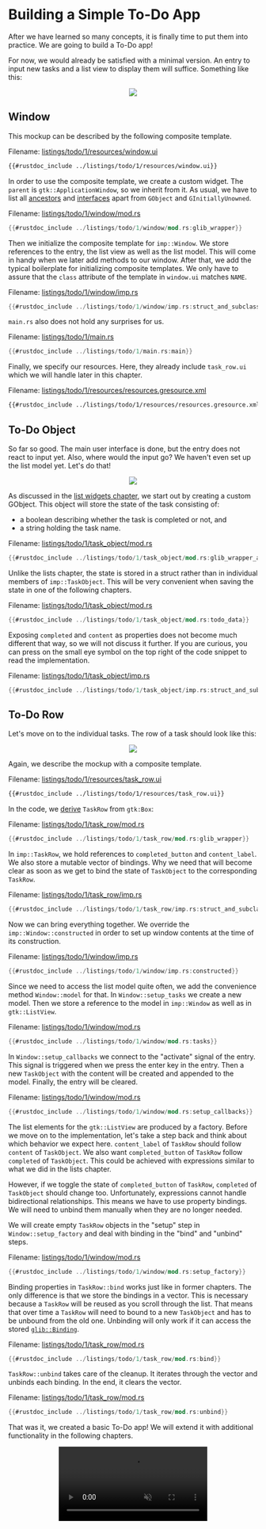 # Building a Simple To-Do App

After we have learned so many concepts, it is finally time to put them into practice.
We are going to build a To-Do app!

For now, we would already be satisfied with a minimal version.
An entry to input new tasks and a list view to display them will suffice.
Something like this:

<div style="text-align:center"><img src="img/todo_1_mockup.png" /></div>

## Window

This mockup can be described by the following composite template.

Filename: <a class=file-link href="https://github.com/gtk-rs/gtk4-rs/blob/master/book/listings/todo/1/resources/window.ui">listings/todo/1/resources/window.ui</a>

```xml
{{#rustdoc_include ../listings/todo/1/resources/window.ui}}
```


In order to use the composite template, we create a custom widget.
The `parent` is `gtk::ApplicationWindow`, so we inherit from it.
As usual, we have to list all [ancestors](https://docs.gtk.org/gtk4/class.ApplicationWindow.html#ancestors) and [interfaces](https://docs.gtk.org/gtk4/class.ApplicationWindow.html#implements) apart from `GObject` and `GInitiallyUnowned`.

Filename: <a class=file-link href="https://github.com/gtk-rs/gtk4-rs/blob/master/book/listings/todo/1/window/mod.rs">listings/todo/1/window/mod.rs</a>

```rust ,no_run,noplayground
{{#rustdoc_include ../listings/todo/1/window/mod.rs:glib_wrapper}}
```

Then we initialize the composite template for `imp::Window`.
We store references to the entry, the list view as well as the list model.
This will come in handy when we later add methods to our window.
After that, we add the typical boilerplate for initializing composite templates.
We only have to assure that the `class` attribute of the template in `window.ui` matches `NAME`.

Filename: <a class=file-link href="https://github.com/gtk-rs/gtk4-rs/blob/master/book/listings/todo/1/window/imp.rs">listings/todo/1/window/imp.rs</a>

```rust ,no_run,noplayground
{{#rustdoc_include ../listings/todo/1/window/imp.rs:struct_and_subclass}}
```

`main.rs` also does not hold any surprises for us.

Filename: <a class=file-link href="https://github.com/gtk-rs/gtk4-rs/blob/master/book/listings/todo/1/main.rs">listings/todo/1/main.rs</a>

```rust ,no_run,noplayground
{{#rustdoc_include ../listings/todo/1/main.rs:main}}
```

Finally, we specify our resources.
Here, they already include `task_row.ui` which we will handle later in this chapter.

Filename: <a class=file-link href="https://github.com/gtk-rs/gtk4-rs/blob/master/book/listings/todo/1/resources/resources.gresource.xml">listings/todo/1/resources/resources.gresource.xml</a>

```xml
{{#rustdoc_include ../listings/todo/1/resources/resources.gresource.xml}}
```


## To-Do Object

So far so good.
The main user interface is done, but the entry does not react to input yet.
Also, where would the input go?
We haven't even set up the list model yet.
Let's do that!

<div style="text-align:center"><img src="img/todo_1_empty.png" /></div>

As discussed in the [list widgets chapter](./list_widgets.html),
we start out by creating a custom GObject.
This object will store the state of the task consisting of:
- a boolean describing whether the task is completed or not, and
- a string holding the task name.

Filename: <a class=file-link href="https://github.com/gtk-rs/gtk4-rs/blob/master/book/listings/todo/1/task_object/mod.rs">listings/todo/1/task_object/mod.rs</a>

```rust ,no_run,noplayground
{{#rustdoc_include ../listings/todo/1/task_object/mod.rs:glib_wrapper_and_new}}
```

Unlike the lists chapter, the state is stored in a struct rather than in individual members of `imp::TaskObject`.
This will be very convenient when saving the state in one of the following chapters.

Filename: <a class=file-link href="https://github.com/gtk-rs/gtk4-rs/blob/master/book/listings/todo/1/task_object/mod.rs">listings/todo/1/task_object/mod.rs</a>

```rust ,no_run,noplayground
{{#rustdoc_include ../listings/todo/1/task_object/mod.rs:todo_data}}
```

Exposing `completed` and `content` as properties does not become much different that way, so we will not discuss it further.
If you are curious, you can press on the small eye symbol on the top right of the code snippet to read the implementation.

Filename: <a class=file-link href="https://github.com/gtk-rs/gtk4-rs/blob/master/book/listings/todo/1/task_object/imp.rs">listings/todo/1/task_object/imp.rs</a>

```rust ,no_run,noplayground
{{#rustdoc_include ../listings/todo/1/task_object/imp.rs:struct_and_subclass}}
```

## To-Do Row

Let's move on to the individual tasks.
The row of a task should look like this:


<div style="text-align:center"><img src="img/task_row.png" /></div>

Again, we describe the mockup with a composite template.


Filename: <a class=file-link href="https://github.com/gtk-rs/gtk4-rs/blob/master/book/listings/todo/1/resources/task_row.ui">listings/todo/1/resources/task_row.ui</a>

```xml
{{#rustdoc_include ../listings/todo/1/resources/task_row.ui}}
```

In the code, we [derive](https://docs.gtk.org/gtk4/class.Box.html#hierarchy) `TaskRow` from `gtk:Box`:

Filename: <a class=file-link href="https://github.com/gtk-rs/gtk4-rs/blob/master/book/listings/todo/1/task_row/mod.rs">listings/todo/1/task_row/mod.rs</a>

```rust ,no_run,noplayground
{{#rustdoc_include ../listings/todo/1/task_row/mod.rs:glib_wrapper}}
```

In `imp::TaskRow`, we hold references to `completed_button` and `content_label`.
We also store a mutable vector of bindings.
Why we need that will become clear as soon as we get to bind the state of `TaskObject` to the corresponding `TaskRow`.


Filename: <a class=file-link href="https://github.com/gtk-rs/gtk4-rs/blob/master/book/listings/todo/1/task_row/imp.rs">listings/todo/1/task_row/imp.rs</a>

```rust ,no_run,noplayground
{{#rustdoc_include ../listings/todo/1/task_row/imp.rs:struct_and_subclass}}
```

Now we can bring everything together.
We override the `imp::Window::constructed` in order to set up window contents at the time of its construction.

Filename: <a class=file-link href="https://github.com/gtk-rs/gtk4-rs/blob/master/book/listings/todo/1/window/imp.rs">listings/todo/1/window/imp.rs</a>

```rust ,no_run,noplayground
{{#rustdoc_include ../listings/todo/1/window/imp.rs:constructed}}
```

Since we need to access the list model quite often, we add the convenience method `Window::model` for that.
In `Window::setup_tasks` we create a new model.
Then we store a reference to the model in `imp::Window` as well as in `gtk::ListView`.

Filename: <a class=file-link href="https://github.com/gtk-rs/gtk4-rs/blob/master/book/listings/todo/1/window/mod.rs">listings/todo/1/window/mod.rs</a>

```rust ,no_run,noplayground
{{#rustdoc_include ../listings/todo/1/window/mod.rs:tasks}}
```

In `Window::setup_callbacks` we connect to the "activate" signal of the entry.
This signal is triggered when we press the enter key in the entry.
Then a new `TaskObject` with the content will be created and appended to the model.
Finally, the entry will be cleared.

Filename: <a class=file-link href="https://github.com/gtk-rs/gtk4-rs/blob/master/book/listings/todo/1/window/mod.rs">listings/todo/1/window/mod.rs</a>

```rust ,no_run,noplayground
{{#rustdoc_include ../listings/todo/1/window/mod.rs:setup_callbacks}}
```
The list elements for the `gtk::ListView` are produced by a factory.
Before we move on to the implementation, let's take a step back and think about which behavior we expect here.
`content_label` of `TaskRow` should follow `content` of `TaskObject`.
We also want `completed_button` of `TaskRow` follow `completed` of `TaskObject`.
This could be achieved with expressions similar to what we did in the lists chapter.

However, if we toggle the state of `completed_button` of `TaskRow`, `completed` of `TaskObject` should change too.
Unfortunately, expressions cannot handle bidirectional relationships.
This means we have to use property bindings.
We will need to unbind them manually when they are no longer needed.

We will create empty `TaskRow` objects in the "setup" step in `Window::setup_factory` and deal with binding in the "bind" and "unbind" steps.

Filename: <a class=file-link href="https://github.com/gtk-rs/gtk4-rs/blob/master/book/listings/todo/1/window/mod.rs">listings/todo/1/window/mod.rs</a>

```rust ,no_run,noplayground
{{#rustdoc_include ../listings/todo/1/window/mod.rs:setup_factory}}
```

Binding properties in `TaskRow::bind` works just like in former chapters.
The only difference is that we store the bindings in a vector.
This is necessary because a `TaskRow` will be reused as you scroll through the list.
That means that over time a `TaskRow` will need to bound to a new `TaskObject` and has to be unbound from the old one.
Unbinding will only work if it can access the stored [`glib::Binding`](https://gtk-rs.org/gtk-rs-core/stable/latest/docs/glib/struct.Binding.html).

Filename: <a class=file-link href="https://github.com/gtk-rs/gtk4-rs/blob/master/book/listings/todo/1/task_row/mod.rs">listings/todo/1/task_row/mod.rs</a>

```rust ,no_run,noplayground
{{#rustdoc_include ../listings/todo/1/task_row/mod.rs:bind}}
```

`TaskRow::unbind` takes care of the cleanup.
It iterates through the vector and unbinds each binding.
In the end, it clears the vector.

Filename: <a class=file-link href="https://github.com/gtk-rs/gtk4-rs/blob/master/book/listings/todo/1/task_row/mod.rs">listings/todo/1/task_row/mod.rs</a>

```rust ,no_run,noplayground
{{#rustdoc_include ../listings/todo/1/task_row/mod.rs:unbind}}
```

That was it, we created a basic To-Do app!
We will extend it with additional functionality in the following chapters.

<div style="text-align:center">
 <video autoplay muted loop>
  <source src="vid/todo_1_animation.webm" type="video/webm">
Your browser does not support the video tag.
 </video>
</div>
